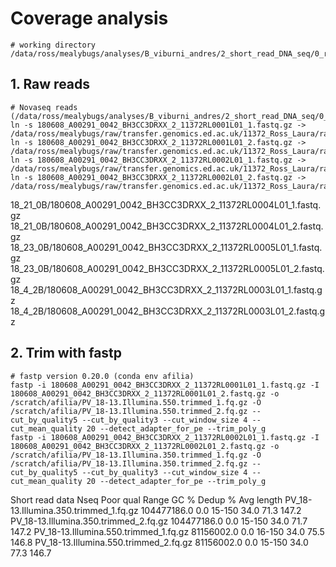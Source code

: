 
# Coverage analysis

	# working directory	
	/data/ross/mealybugs/analyses/B_viburni_andres/2_short_read_DNA_seq/0_reads

## 1. Raw reads

	# Novaseq reads (/data/ross/mealybugs/analyses/B_viburni_andres/2_short_read_DNA_seq/0_reads)
	ln -s 180608_A00291_0042_BH3CC3DRXX_2_11372RL0001L01_1.fastq.gz -> /data/ross/mealybugs/raw/transfer.genomics.ed.ac.uk/11372_Ross_Laura/raw_data/all_reads/18_13_1B_550/180608_A00291_0042_BH3CC3DRXX_2_11372RL0001L01_1.fastq.gz
	ln -s 180608_A00291_0042_BH3CC3DRXX_2_11372RL0001L01_2.fastq.gz -> /data/ross/mealybugs/raw/transfer.genomics.ed.ac.uk/11372_Ross_Laura/raw_data/all_reads/18_13_1B_550/180608_A00291_0042_BH3CC3DRXX_2_11372RL0001L01_2.fastq.gz
	ln -s 180608_A00291_0042_BH3CC3DRXX_2_11372RL0002L01_1.fastq.gz -> /data/ross/mealybugs/raw/transfer.genomics.ed.ac.uk/11372_Ross_Laura/raw_data/all_reads/18_13_1B_350/180608_A00291_0042_BH3CC3DRXX_2_11372RL0002L01_1.fastq.gz
	ln -s 180608_A00291_0042_BH3CC3DRXX_2_11372RL0002L01_2.fastq.gz -> /data/ross/mealybugs/raw/transfer.genomics.ed.ac.uk/11372_Ross_Laura/raw_data/all_reads/18_13_1B_350/180608_A00291_0042_BH3CC3DRXX_2_11372RL0002L01_2.fastq.gz

18_21_0B/180608_A00291_0042_BH3CC3DRXX_2_11372RL0004L01_1.fastq.gz
18_21_0B/180608_A00291_0042_BH3CC3DRXX_2_11372RL0004L01_2.fastq.gz
18_23_0B/180608_A00291_0042_BH3CC3DRXX_2_11372RL0005L01_1.fastq.gz
18_23_0B/180608_A00291_0042_BH3CC3DRXX_2_11372RL0005L01_2.fastq.gz
18_4_2B/180608_A00291_0042_BH3CC3DRXX_2_11372RL0003L01_1.fastq.gz
18_4_2B/180608_A00291_0042_BH3CC3DRXX_2_11372RL0003L01_2.fastq.gz

## 2. Trim with fastp

	# fastp version 0.20.0 (conda env afilia)
	fastp -i 180608_A00291_0042_BH3CC3DRXX_2_11372RL0001L01_1.fastq.gz -I 180608_A00291_0042_BH3CC3DRXX_2_11372RL0001L01_2.fastq.gz -o /scratch/afilia/PV_18-13.Illumina.550.trimmed_1.fq.gz -O /scratch/afilia/PV_18-13.Illumina.550.trimmed_2.fq.gz --cut_by_quality5 --cut_by_quality3 --cut_window_size 4 --cut_mean_quality 20 --detect_adapter_for_pe --trim_poly_g
	fastp -i 180608_A00291_0042_BH3CC3DRXX_2_11372RL0002L01_1.fastq.gz -I 180608_A00291_0042_BH3CC3DRXX_2_11372RL0002L01_2.fastq.gz -o /scratch/afilia/PV_18-13.Illumina.350.trimmed_1.fq.gz -O /scratch/afilia/PV_18-13.Illumina.350.trimmed_2.fq.gz --cut_by_quality5 --cut_by_quality3 --cut_window_size 4 --cut_mean_quality 20 --detect_adapter_for_pe --trim_poly_g

Short read data			Nseq	Poor qual	Range	GC %	Dedup %	Avg length
PV_18-13.Illumina.350.trimmed_1.fq.gz	104477186.0	0.0	15-150	34.0	71.3	147.2
PV_18-13.Illumina.350.trimmed_2.fq.gz	104477186.0	0.0	15-150	34.0	71.7	147.2
PV_18-13.Illumina.550.trimmed_1.fq.gz	81156002.0	0.0	16-150	34.0	75.5	146.8
PV_18-13.Illumina.550.trimmed_2.fq.gz	81156002.0	0.0	15-150	34.0	77.3	146.7
